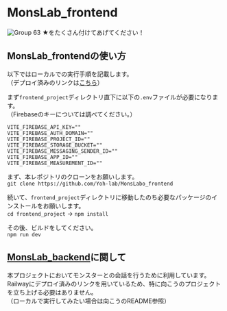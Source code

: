 # MonsLab_frontend
![Group 63](https://github.com/Yoh-lab/MonsLabo_frontend/assets/92442298/78f1749c-45ee-40fb-8e40-9fb4109fe61b)
★をたくさん付けてあげてください！

## MonsLab_frontendの使い方
以下ではローカルでの実行手順を記載します。<br>
（デプロイ済みのリンクは[こちら](https://mons-labo-frontend.vercel.app/)）<br>

まず`frontend_project`ディレクトリ直下に以下の`.env`ファイルが必要になります。<br>
（Firebaseのキーについては調べてください。）
```
VITE_FIREBASE_API_KEY=""
VITE_FIREBASE_AUTH_DOMAIN=""
VITE_FIREBASE_PROJECT_ID=""
VITE_FIREBASE_STORAGE_BUCKET=""
VITE_FIREBASE_MESSAGING_SENDER_ID=""
VITE_FIREBASE_APP_ID=""
VITE_FIREBASE_MEASUREMENT_ID=""
```

まず、本レポジトリのクローンをお願いします。<br>
`git clone https://github.com/Yoh-lab/MonsLabo_frontend`

続いて、`frontend_project`ディレクトリに移動したのち必要なパッケージのインストールをお願いします。<br>
`cd frontend_project` -> `npm install`

その後、ビルドをしてください。<br>
`npm run dev`

## [MonsLab_backend](https://github.com/Yoh-lab/MonsLabo_backend)に関して
本プロジェクトにおいてモンスターとの会話を行うために利用しています。<br>
Railwayにデプロイ済みのリンクを用いているため、特に向こうのプロジェクトを立ち上げる必要はありません。<br>
（ローカルで実行してみたい場合は向こうのREADME参照）
